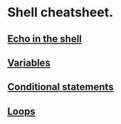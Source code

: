 # Shell cheatsheet.

## [Echo in the shell](echo/echo.md)
## [Variables](snippets/variables.md)
## [Conditional statements](snippets/conditional.md)
## [Loops](snippets/loops.md)
